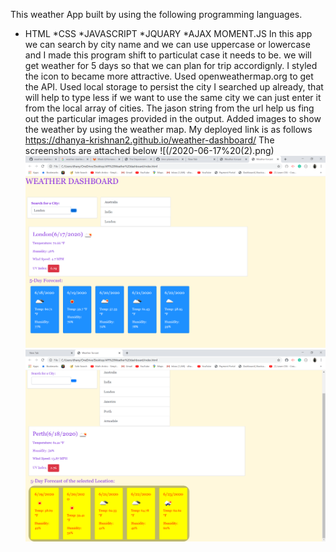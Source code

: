 This weather App built by using the following programming languages.
* HTML
*CSS
*JAVASCRIPT
*JQUARY
*AJAX 
MOMENT.JS
In this app we can search by city name and we can use uppercase or lowercase and I made this program shift to particulat case it needs to be.
we will get weather for 5 days so that we can plan for trip accordignly.
I styled the icon to became more attractive.
Used openweathermap.org to get the API.
Used local storage to persist the city I searched up already, that will help to type less if we want to use the same city we can just enter it from the local array of cities.
The jason string from the url help us fing out the particular images provided in the output.
Added images to show the weather by using the weather map.
My deployed link is as follows
https://dhanya-krishnan2.github.io/weather-dashboard/
The screenshots are attached below
![(/2020-06-17%20(2).png)
![](/2020-06-17%20(2).png)
![](/2020-06-18.png)
